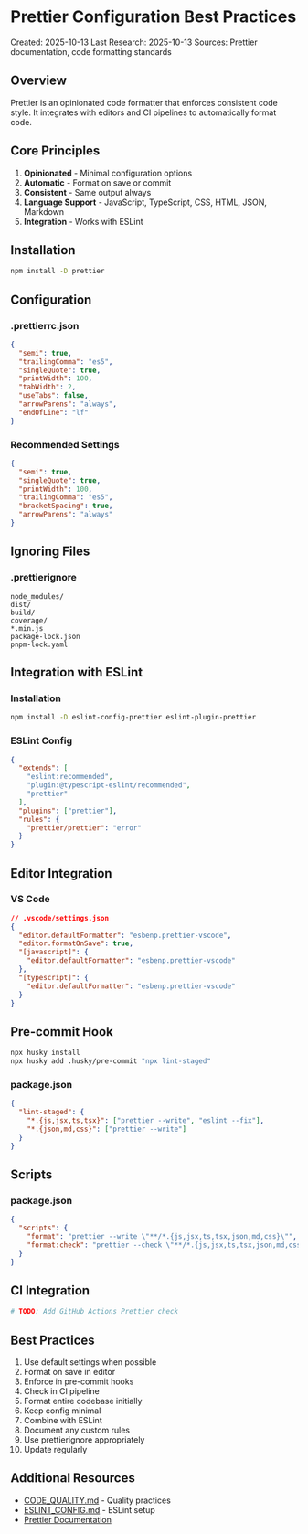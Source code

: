 # Prettier Configuration Best Practices

Created: 2025-10-13
Last Research: 2025-10-13
Sources: Prettier documentation, code formatting standards

## Overview

Prettier is an opinionated code formatter that enforces consistent code style. It integrates with editors and CI pipelines to automatically format code.

## Core Principles

1. **Opinionated** - Minimal configuration options
2. **Automatic** - Format on save or commit
3. **Consistent** - Same output always
4. **Language Support** - JavaScript, TypeScript, CSS, HTML, JSON, Markdown
5. **Integration** - Works with ESLint

## Installation

```bash
npm install -D prettier
```

## Configuration

### .prettierrc.json
```json
{
  "semi": true,
  "trailingComma": "es5",
  "singleQuote": true,
  "printWidth": 100,
  "tabWidth": 2,
  "useTabs": false,
  "arrowParens": "always",
  "endOfLine": "lf"
}
```

### Recommended Settings
```json
{
  "semi": true,
  "singleQuote": true,
  "printWidth": 100,
  "trailingComma": "es5",
  "bracketSpacing": true,
  "arrowParens": "always"
}
```

## Ignoring Files

### .prettierignore
```
node_modules/
dist/
build/
coverage/
*.min.js
package-lock.json
pnpm-lock.yaml
```

## Integration with ESLint

### Installation
```bash
npm install -D eslint-config-prettier eslint-plugin-prettier
```

### ESLint Config
```json
{
  "extends": [
    "eslint:recommended",
    "plugin:@typescript-eslint/recommended",
    "prettier"
  ],
  "plugins": ["prettier"],
  "rules": {
    "prettier/prettier": "error"
  }
}
```

## Editor Integration

### VS Code
```json
// .vscode/settings.json
{
  "editor.defaultFormatter": "esbenp.prettier-vscode",
  "editor.formatOnSave": true,
  "[javascript]": {
    "editor.defaultFormatter": "esbenp.prettier-vscode"
  },
  "[typescript]": {
    "editor.defaultFormatter": "esbenp.prettier-vscode"
  }
}
```

## Pre-commit Hook

```bash
npx husky install
npx husky add .husky/pre-commit "npx lint-staged"
```

### package.json
```json
{
  "lint-staged": {
    "*.{js,jsx,ts,tsx}": ["prettier --write", "eslint --fix"],
    "*.{json,md,css}": ["prettier --write"]
  }
}
```

## Scripts

### package.json
```json
{
  "scripts": {
    "format": "prettier --write \"**/*.{js,jsx,ts,tsx,json,md,css}\"",
    "format:check": "prettier --check \"**/*.{js,jsx,ts,tsx,json,md,css}\""
  }
}
```

## CI Integration

```yaml
# TODO: Add GitHub Actions Prettier check
```

## Best Practices

1. Use default settings when possible
2. Format on save in editor
3. Enforce in pre-commit hooks
4. Check in CI pipeline
5. Format entire codebase initially
6. Keep config minimal
7. Combine with ESLint
8. Document any custom rules
9. Use prettierignore appropriately
10. Update regularly

## Additional Resources

- [CODE_QUALITY.md](./CODE_QUALITY.md) - Quality practices
- [ESLINT_CONFIG.md](./ESLINT_CONFIG.md) - ESLint setup
- [Prettier Documentation](https://prettier.io/)
